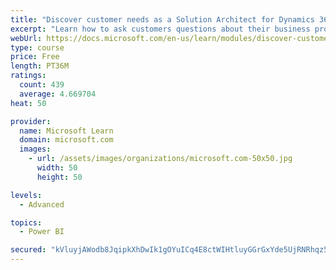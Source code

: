 ```yaml
---
title: "Discover customer needs as a Solution Architect for Dynamics 365 and Power Platform"
excerpt: "Learn how to ask customers questions about their business processes and feature requirements to create a viable solution."
webUrl: https://docs.microsoft.com/en-us/learn/modules/discover-customer-needs/
type: course
price: Free
length: PT36M
ratings:
  count: 439
  average: 4.669704
heat: 50

provider:
  name: Microsoft Learn
  domain: microsoft.com
  images:
    - url: /assets/images/organizations/microsoft.com-50x50.jpg
      width: 50
      height: 50

levels:
  - Advanced

topics:
  - Power BI

secured: "kVluyjAWodb8JqipkXhDwIk1gOYuICq4E8ctWIHtluyGGrGxYde5UjRNRhqz5dwpKZakPtU2fTmJTbnmGEekRYwEmk6N1oHgLEXHUaK3zEepJv6RRbOcf8v5tAtkDWOuEYMzteKjj7Xl7pxArDUnYFEk+/WdAbKoSBAxJYxQ3aZW07ZVYGPqNRPZ4kQHc7i/mYdp0ssL2Ur6W/gjb4Fxc+VAah5p0Y69c/N7lXiMV8rL1wYYszFEJdi008ozIBsMj/w+4KYIlKhQRdrAqzXkAz0VNNo16dF9EEeFMX8RT/yilGwyVBEeHJkDLs85aluBCyl0g9fIiat78V04Bxv0gFdRIcLQz6DEXwnw6wnuSW0Vkvs2PfBVTSK1LrVf461us2aD/P6klDY3QiTukY++RZafvvrdLeY5/wo+veHLMQ4=;0sqvya4jv/DzueEXLFPfkg=="
---
```


